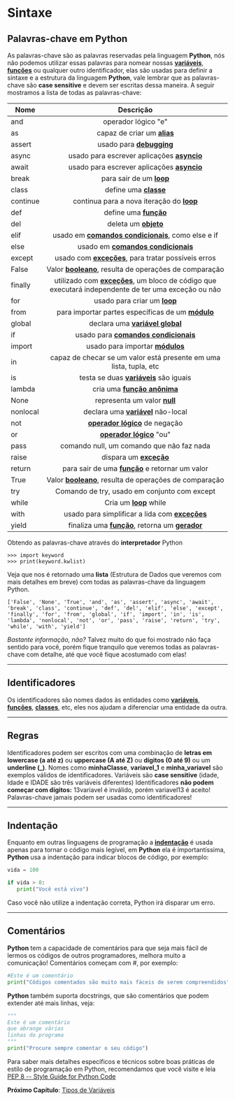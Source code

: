 # Sintaxe

## Palavras-chave em **Python**

As palavras-chave são as palavras reservadas pela linguagem **Python**, nós não podemos utilizar essas palavras para nomear nossas **[variáveis](https://pt.wikipedia.org/wiki/Variável_(programação))**, **[funções](http://www.inf.ufpr.br/cursos/ci067/Docs/NotasAula/notas-11_Fun_c_coes.html)** ou qualquer outro identificador, elas são usadas para definir a sintaxe e a estrutura da linguagem **Python**, vale lembrar que as palavras-chave são **case sensitive** e devem ser escritas dessa maneira. A seguir mostramos a lista de todas as palavras-chave:

|  **Nome**    |  **Descrição**                                                                                      |
|----------|:-------------------------------------------------------------------------------------------------:|
| and      | operador lógico "e"                                                                             |
| as       | capaz de criar um **[alias](https://pt.wikipedia.org/wiki/Alias_(comando))**                                                                         |
| assert   | usado para **[debugging](https://www.inf.pucrs.br/flash/progbio/aulas/seq/build/progbio/WhatisDebugging.html)**                                                                            |
| async   | usado para escrever aplicações **[asyncio](https://docs.python.org/3/library/asyncio-task.html)**                                                                            |
| await   | usado para escrever aplicações **[asyncio](https://docs.python.org/3/library/asyncio-task.html)**                                                                             |
| break    | para sair de um **[loop](https://pt.wikipedia.org/wiki/Loop_(programação))**                                                                             |
| class    | define uma **[classe](https://pt.wikipedia.org/wiki/Classe_(programação))**                                                                                |
| continue | continua para a nova iteração do **[loop](https://pt.wikipedia.org/wiki/Loop_(programação))**                                                           |
| def      | define uma **[função](http://www.inf.ufpr.br/cursos/ci067/Docs/NotasAula/notas-11_Fun_c_coes.html)**                                                                               |
| del      | deleta um **[objeto](https://pt.wikipedia.org/wiki/Objeto_(ciência_da_computação))**                                                                                 |
| elif     | usado em **[comandos condicionais](https://pt.wikipedia.org/wiki/Estrutura_de_seleção)**, como else e if                                                  |
| else     | usado em **[comandos condicionais](https://pt.wikipedia.org/wiki/Estrutura_de_seleção)**                                                                  |
| except   | usado com **[exceções](https://pt.wikipedia.org/wiki/Tratamento_de_exceção)**, para tratar possíveis erros                                                 |
| False    | Valor **[booleano](https://pt.wikipedia.org/wiki/Booleano)**, resulta de operações de comparação                                              |
| finally  | utilizado com **[exceções](https://pt.wikipedia.org/wiki/Tratamento_de_exceção)**, um bloco de código que executará independente de ter uma exceção ou não |
| for      | usado para criar um **[loop](https://pt.wikipedia.org/wiki/Loop_(programação))**                                                                        |
| from     | para importar partes específicas de um **[módulo](https://pt.wikipedia.org/wiki/Módulo_de_um_programa)**                                                   |
| global   | declara uma **[variável global](https://pt.wikipedia.org/wiki/Variável_global)**                                                                     |
| if       | usado para **[comandos condicionais](https://pt.wikipedia.org/wiki/Estrutura_de_seleção)**                                                               |
| import   | usado para importar **[módulos](https://pt.wikipedia.org/wiki/Módulo_de_um_programa)**                                                                     |
| in       | capaz de checar se um valor está presente em uma lista, tupla, etc                              |
| is       | testa se duas **[variáveis](https://pt.wikipedia.org/wiki/Variável_(programação))** são iguais                                                              |
| lambda   | cria uma **[função anônima](https://github.com/the-akira/Python-Iluminado/blob/master/17.Lambda.md)**                                                                          |
| None     | representa um valor **[null](https://pt.wikipedia.org/wiki/Null_(programação))**                                                                        |
| nonlocal | declara uma **[variável](https://pt.wikipedia.org/wiki/Variável_(programação))** não-local                                                                  |
| not      | **[operador lógico](https://pt.wikipedia.org/wiki/Operador_lógico)** de negação                                                                      |
| or       | **[operador lógico](https://pt.wikipedia.org/wiki/Operador_lógico)** "ou"                                                                            |
| pass     | comando null, um comando que não faz nada                                                       |
| raise    | dispara um **[exceção](https://pt.wikipedia.org/wiki/Tratamento_de_exceção)**                                                                              |
| return   | para sair de uma **[função](http://www.inf.ufpr.br/cursos/ci067/Docs/NotasAula/notas-11_Fun_c_coes.html)** e retornar um valor                                                     |
| True     | Valor **[booleano](https://pt.wikipedia.org/wiki/Booleano)**, resulta de operações de comparação                                              |
| try      | Comando de try, usado em conjunto com except                                                     |
| while    | Cria um **[loop](https://pt.wikipedia.org/wiki/Loop_(programação))** while                                                                              |
| with     | usado para simplificar a lida com **[exceções](https://pt.wikipedia.org/wiki/Tratamento_de_exceção)**                                                      |
| yield    | finaliza uma **[função](http://www.inf.ufpr.br/cursos/ci067/Docs/NotasAula/notas-11_Fun_c_coes.html)**, retorna um **[gerador](https://pt.wikipedia.org/wiki/Gerador_(ciência_da_computação))**                                                         |

Obtendo as palavras-chave através do **interpretador** Python

```
>>> import keyword
>>> print(keyword.kwlist)
```

Veja que nos é retornado uma **lista** (Estrutura de Dados que veremos com mais detalhes em breve) com todas as palavras-chave da linguagem Python.

```
['False', 'None', 'True', 'and', 'as', 'assert', 'async', 'await', 'break', 'class', 'continue', 'def', 'del', 'elif', 'else', 'except', 'finally', 'for', 'from', 'global', 'if', 'import', 'in', 'is', 'lambda', 'nonlocal', 'not', 'or', 'pass', 'raise', 'return', 'try', 'while', 'with', 'yield']
```

*Bastante informação, não?* Talvez muito do que foi mostrado não faça sentido para você, porém fique tranquilo que veremos todas as palavras-chave com detalhe, até que você fique acostumado com elas!

---------------------------------------

## Identificadores

Os identificadores são nomes dados às entidades como **[variáveis](https://pt.wikipedia.org/wiki/Variável_(programação))**, **[funções](http://www.inf.ufpr.br/cursos/ci067/Docs/NotasAula/notas-11_Fun_c_coes.html)**, **[classes](https://pt.wikipedia.org/wiki/Classe_(programação))**, etc, eles nos ajudam a diferenciar uma entidade da outra.

---------------------------------------

## Regras

Identificadores podem ser escritos com uma combinação de **letras em lowercase (a até z)** ou **uppercase (A até Z)** ou **dígitos (0 até 9)** ou um **underline (_)**. Nomes como **minhaClasse**, **variavel_1** e **minha_variavel** são exemplos válidos de identificadores.
Variáveis são **case sensitive** (idade, Idade e IDADE são três variáveis diferentes)
Identificadores **não podem começar com dígitos:** 13variavel é inválido, porém variavel13 é aceito!
Palavras-chave jamais podem ser usadas como identificadores!

---------------------------------------

## Indentação

Enquanto em outras linguagens de programação a **[indentação](https://pt.wikipedia.org/wiki/Indentação)** é usada apenas para tornar o código mais legível, em **Python** ela é importantíssima, **Python** usa a indentação para indicar blocos de código, por exemplo:

```python
vida = 100

if vida > 0:
   print("Você está vivo")
```

Caso você não utilize a indentação correta, Python irá disparar um erro.

---------------------------------------

## Comentários

**Python** tem a capacidade de comentários para que seja mais fácil de lermos os códigos de outros programadores, melhora muito a comunicação!
Comentários começam com #, por exemplo:

```python
#Este é um comentário
print("Códigos comentados são muito mais fáceis de serem compreendidos")
```

**Python** também suporta docstrings, que são comentários que podem extender até mais linhas, veja:

```python
"""
Este é um comentário
que abrange várias 
linhas do programa
"""
print("Procure sempre comentar o seu código")
```

Para saber mais detalhes específicos e técnicos sobre boas práticas de estilo de programação em Python, recomendamos que você visite e leia [PEP 8 -- Style Guide for Python Code](https://www.python.org/dev/peps/pep-0008/) 

**Próximo Capítulo**: [Tipos de Variáveis](https://github.com/the-akira/Python-Iluminado/blob/master/Capitulos/04.Tipos%20de%20Vari%C3%A1veis.md)
